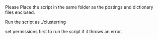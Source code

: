 Please Place the script in the same folder as the postings and dictionary files enclosed. 

Run the script as ./clusterring

set permissions first to run the script if it throws an error. 


